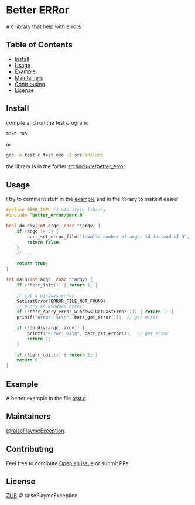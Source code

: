 # Better ERRor

A c library that help with errors

## Table of Contents

- [Install](#install)
- [Usage](#usage)
- [Example](#example)
- [Maintainers](#maintainers)
- [Contributing](#contributing)
- [License](#license)

## Install

compile and run the test program:
```cmd
make run

```
or

```cmd
gcc -o test.c test.exe -I src/include
```

the library is in the folder [src/include/better_error](src/include/better_error)

## Usage

I try to comment stuff in the [example](#example) and in the library to make it easier

```c
#define BERR_IMPL // stb style library
#include "better_error/berr.h"

bool do_div(int argc, char **argv) {
    if (argc != 3) {
        berr_set_error_file("invalid number of args: %d instead of 3", argc);  // set an error including file info
        return false;
    }
    // ...

    return true;
}

int main(int argc, char **argv) {
    if (!berr_init()) { return 1; }

    // set a windows error 
    SetLastError(ERROR_FILE_NOT_FOUND);
    // query an windows error
    if (!berr_query_error_windows(GetLastError())) { return 1; }
    printf("error: %s\n", berr_get_error());  // get error

    if (!do_div(argc, argv)) {
        printf("error: %s\n", berr_get_error());  // get error
        return 1;
    }

    if (!berr_quit()) { return 1; }
    return 0;
}
```

## Example

A better example in the file [test.c](test.c)

## Maintainers

[@raiseFlaymeException](https://github.com/raiseFlaymeException).

## Contributing

Feel free to contibute [Open an issue](https://github.com/raiseFlaymeException/better_error/issues/new) or submit PRs.

## License

[ZLIB](LICENSE) © raiseFlaymeException
